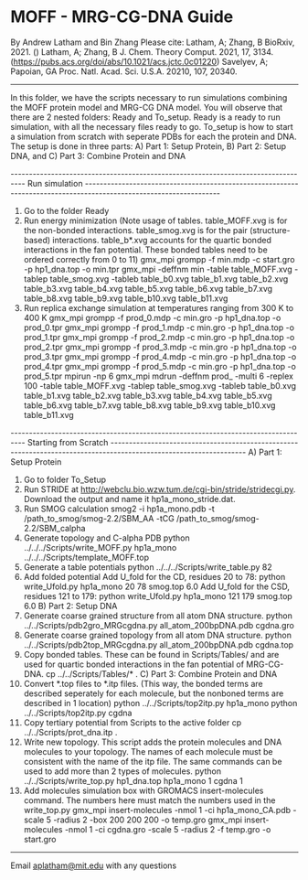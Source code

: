 # MOFF - MRG-CG-DNA Guide
By Andrew Latham and Bin Zhang
Please cite: Latham, A; Zhang, B BioRxiv, 2021. ()
Latham, A; Zhang, B J. Chem. Theory Comput. 2021, 17, 3134. (https://pubs.acs.org/doi/abs/10.1021/acs.jctc.0c01220)
Savelyev, A; Papoian, GA Proc. Natl. Acad. Sci. U.S.A. 20210, 107, 20340.

-------------------------------------------------------------------------------------------------------------------------------------------------------------------------------------------------------------
In this folder, we have the scripts necessary to run simulations combining the MOFF protein model and MRG-CG DNA model. You will observe that there are 2 nested folders: Ready and To_setup. Ready is a ready to run simulation, with all the necessary files ready to go. To_setup is how to start a simulation from scratch with seperate PDBs for each the protein and DNA. The setup is done in three parts: A) Part 1: Setup Protein, B) Part 2: Setup DNA, and C) Part 3: Combine Protein and DNA

---------------------------------------------------------------------------------- Run simulation -------------------------------------------------------------------------------------------------------------------
1. Go to the folder Ready
2. Run energy minimization (Note usage of tables. table_MOFF.xvg is for the non-bonded interactions. table_smog.xvg is for the pair (structure-based) interactions. table_b*.xvg accounts for the quartic bonded interactions in the fan potential. These bonded tables need to be ordered correctly from 0 to 11)
gmx_mpi grompp -f min.mdp -c start.gro -p hp1_dna.top -o min.tpr
gmx_mpi -deffnm min -table table_MOFF.xvg -tablep table_smog.xvg -tableb table_b0.xvg table_b1.xvg table_b2.xvg table_b3.xvg table_b4.xvg table_b5.xvg table_b6.xvg table_b7.xvg table_b8.xvg table_b9.xvg table_b10.xvg table_b11.xvg
3. Run replica exchange simulation at temperatures ranging from 300 K to 400 K
gmx_mpi grompp -f prod_0.mdp -c min.gro -p hp1_dna.top -o prod_0.tpr
gmx_mpi grompp -f prod_1.mdp -c min.gro -p hp1_dna.top -o prod_1.tpr
gmx_mpi grompp -f prod_2.mdp -c min.gro -p hp1_dna.top -o prod_2.tpr
gmx_mpi grompp -f prod_3.mdp -c min.gro -p hp1_dna.top -o prod_3.tpr
gmx_mpi grompp -f prod_4.mdp -c min.gro -p hp1_dna.top -o prod_4.tpr
gmx_mpi grompp -f prod_5.mdp -c min.gro -p hp1_dna.top -o prod_5.tpr
mpirun -np 6 gmx_mpi mdrun -deffnm prod_ -multi 6 -replex 100  -table table_MOFF.xvg -tablep table_smog.xvg -tableb table_b0.xvg table_b1.xvg table_b2.xvg table_b3.xvg table_b4.xvg table_b5.xvg table_b6.xvg table_b7.xvg table_b8.xvg table_b9.xvg table_b10.xvg table_b11.xvg



---------------------------------------------------------------------------------- Starting from Scratch -------------------------------------------------------------------------------------------------------------------
A) Part 1: Setup Protein
1. Go to folder To_Setup
2. Run STRIDE at http://webclu.bio.wzw.tum.de/cgi-bin/stride/stridecgi.py.
Download the output and name it hp1a_mono_stride.dat.
3. Run SMOG calculation
    smog2 -i hp1a_mono.pdb -t /path_to_smog/smog-2.2/SBM_AA -tCG /path_to_smog/smog-2.2/SBM_calpha
4. Generate topology and C-alpha PDB
    python ../../../Scripts/write_MOFF.py hp1a_mono ../../../Scripts/template_MOFF.top 
5. Generate a table potentials
    python ../../../Scripts/write_table.py 82
6. Add folded potential
    Add U_fold for the CD, residues 20 to 78:
    python write_Ufold.py hp1a_mono 20 78 smog.top 6.0 
    Add U_fold for the CSD, residues 121 to 179:
    python write_Ufold.py hp1a_mono 121 179 smog.top 6.0
B) Part 2: Setup DNA
7. Generate coarse grained structure from all atom DNA structure.
python  ../../Scripts/pdb2gro_MRGcgdna.py all_atom_200bpDNA.pdb cgdna.gro
8. Generate coarse grained topology from all atom DNA structure.
python ../../Scripts/pdb2top_MRGcgdna.py all_atom_200bpDNA.pdb cgdna.top
9. Copy bonded tables. These can be found in Scripts/Tables/ and are used for quartic bonded interactions in the fan potential of MRG-CG-DNA.
cp ../../Scripts/Tables/* .
C) Part 3: Combine Protein and DNA
10. Convert *.top files to *.itp files. (This way, the bonded terms are described seperately for each molecule, but the nonboned terms are described in 1 location)
python ../../Scripts/top2itp.py hp1a_mono
python ../../Scripts/top2itp.py cgdna
11. Copy tertiary potential from Scripts to the active folder
cp ../../Scripts/prot_dna.itp .
12. Write new topology. This script adds the protein molecules and DNA molecules to your topology. The names of each molecule must be consistent with the name of the itp file. The same commands can be used to add more than 2 types of molecules.
python ../../Scripts/write_top.py hp1_dna.top hp1a_mono 1 cgdna 1
13. Add molecules simulation box with GROMACS insert-molecules command. The numbers here must match the numbers used in the write_top.py
gmx_mpi insert-molecules -nmol 1 -ci hp1a_mono_CA.pdb -scale 5 -radius 2 -box 200 200 200 -o temp.gro
gmx_mpi insert-molecules -nmol 1 -ci cgdna.gro -scale 5 -radius 2 -f temp.gro -o start.gro

        
---------------------------------------------------------------------------------------------------------------------------------------------------------------------------------------------------------------

Email aplatham@mit.edu with any questions
